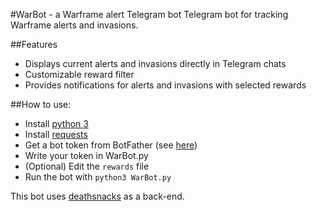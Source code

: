 #WarBot - a Warframe alert Telegram bot
Telegram bot for tracking Warframe alerts and invasions.

##Features
* Displays current alerts and invasions directly in Telegram chats
* Customizable reward filter
* Provides notifications for alerts and invasions with selected rewards

##How to use:
* Install [python 3](https://www.python.org/downloads/)
* Install [requests](http://docs.python-requests.org/en/latest/user/install/)
* Get a bot token from BotFather (see [here](https://core.telegram.org/bots))
* Write your token in WarBot.py
* (Optional) Edit the `rewards` file
* Run the bot with `python3 WarBot.py`


This bot uses [deathsnacks](https://deathsnacks.com/wf/) as a back-end.
